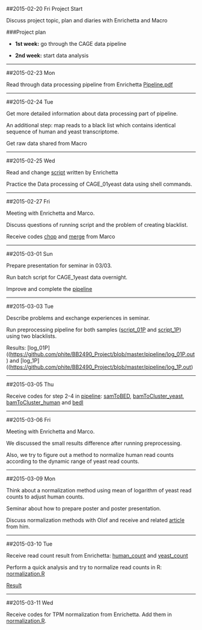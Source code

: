 ##2015-02-20 Fri
Project Start

Discuss project topic, plan and diaries with Enrichetta and Macro

###Project plan
-  **1st week:**  go through the CAGE data pipeline

-  **2nd week:**  start data analysis

-----------------------------

##2015-02-23 Mon

Read through data processing pipeline from Enrichetta
[Pipeline.pdf](https://github.com/phite/BB2490_Project/blob/master/Pipeline.pdf)

-------------------------------

##2015-02-24 Tue

Get more detailed information about data processing part of pipeline.

An additional step: map reads to a black list which contains identical sequence of human and yeast transcriptome.

Get raw data shared from Macro

------------------------------

##2015-02-25 Wed

Read and change [script](https://github.com/phite/BB2490_Project/blob/master/pipeline/SCR_MM_mapping_01.sh) written by Enrichetta

Practice the Data processing of CAGE_01yeast data using shell commands.

-------------------------------

##2015-02-27 Fri

Meeting with Enrichetta and Marco.

Discuss questions of running script and the problem of creating blacklist.

Receive codes [chop](https://github.com/phite/BB2490_Project/blob/master/pipeline/chop_seq.py) and [merge](https://github.com/phite/BB2490_Project/blob/master/pipeline/merge.py) from Marco

-------------------------------

##2015-03-01 Sun

Prepare presentation for seminar in 03/03.

Run batch script for CAGE_1yeast data overnight.

Improve and complete the [pipeline](https://github.com/phite/BB2490_Project/blob/master/Pipeline.doc)

-------------------------------

##2015-03-03 Tue

Describe problems and exchange experiences in seminar.

Run preprocessing pipeline for both samples ([script_01P](https://github.com/phite/BB2490_Project/blob/master/pipeline/SCR_MM_mapping_01.sh) and [script_1P](https://github.com/phite/BB2490_Project/blob/master/pipeline/SCR_MM_mapping_1.sh)) using two blacklists.

Results: [log_01P]((https://github.com/phite/BB2490_Project/blob/master/pipeline/log_01P.out) and [log_1P]((https://github.com/phite/BB2490_Project/blob/master/pipeline/log_1P.out)

-------------------------------

##2015-03-05 Thu

Receive codes for step 2-4 in [pipeline](https://github.com/phite/BB2490_Project/blob/master/Pipeline.doc):
[samToBED](https://github.com/phite/BB2490_Project/blob/master/pipeline/samToBED.sh),
[bamToCluster_yeast](https://github.com/phite/BB2490_Project/blob/master/pipeline/bamToCluster_yeast.sh),
[bamToCluster_human](https://github.com/phite/BB2490_Project/blob/master/pipeline/bamToCluster_human.sh) and
[bedI](https://github.com/phite/BB2490_Project/blob/master/pipeline/bedI.sh)

-------------------------------

##2015-03-06 Fri

Meeting with Enrichetta and Marco.

We discussed the small results difference after running preprocessing.

Also, we try to figure out a method to normalize human read counts according to the dynamic range of yeast read counts.

-------------------------------

##2015-03-09 Mon

Think about a normalization method using mean of logarithm of yeast read counts to adjust human counts.

Seminar about how to prepare poster and poster presentation.

Discuss normalization methods with Olof and receive and related [article](http://www.nature.com/nbt/journal/v32/n9/full/nbt.2931.html) from him.

-------------------------------

##2015-03-10 Tue

Receive read count result from Enrichetta:
[human_count](https://github.com/phite/BB2490_Project/blob/master/read_count/CAGE_VRSY_HELA_SPIKE_01P_1P_hg19_counts.bed) and 
[yeast_count](https://github.com/phite/BB2490_Project/blob/master/read_count/CAGE_VRSY_HELA_SPIKE_01P_1P_r64_counts.bed)

Perform a quick analysis and try to normalize read counts in R:
[normalization.R](https://github.com/phite/BB2490_Project/blob/master/read_count/normalization.R)

[Result](https://github.com/phite/BB2490_Project/blob/master/read_count/normalized_human.bed)

-------------------------------

##2015-03-11 Wed

Receive codes for TPM normalization from Enrichetta. Add them in [normalization.R](https://github.com/phite/BB2490_Project/blob/master/read_count/normalization.R).






 